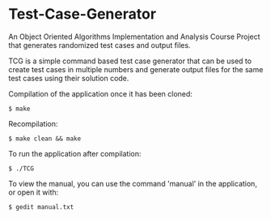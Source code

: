 # Test-Case-Generator
An Object Oriented Algorithms Implementation and Analysis Course Project that generates randomized test cases and output files.

TCG is a simple command based test case generator that can be used to create test cases in multiple numbers and generate output files for the same test cases using their solution code.

Compilation of the application once it has been cloned:
```
$ make
```
Recompilation:
```
$ make clean && make
```

To run the application after compilation:
```
$ ./TCG
```

To view the manual, you can use the command 'manual' in the application, or open it with:
```
$ gedit manual.txt
```
